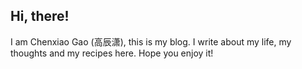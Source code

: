 ## Hi, there!

I am Chenxiao Gao (高辰潇), this is my blog. I write about my life, my thoughts and my recipes here. Hope you enjoy it!
